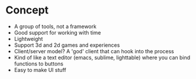 Concept
=======

* A group of tools, not a framework
* Good support for working with time
* Lightweight
* Support 3d and 2d games and experiences
* Client/server model? A 'god' client that can hook into the process
* Kind of like a text editor (emacs, sublime, lighttable) where you can bind functions to buttons
* Easy to make UI stuff
